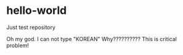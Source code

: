 # hello-world
Just test repository

Oh my god. I can not type "KOREAN"
Why?????????? 
This is critical problem!
